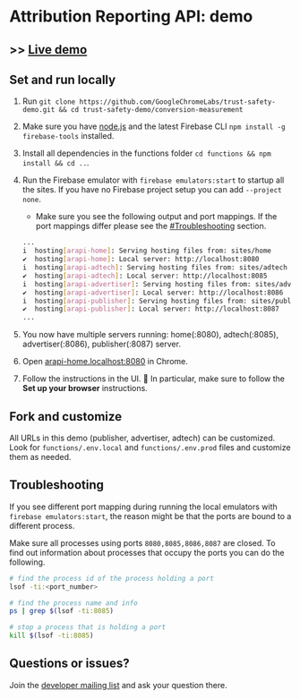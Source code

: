 # Attribution Reporting API: demo

## >> [Live demo](https://goo.gle/attribution-reporting-demo)

## Set and run locally

1. Run `git clone https://github.com/GoogleChromeLabs/trust-safety-demo.git && cd trust-safety-demo/conversion-measurement`
1. Make sure you have [node.js](https://nodejs.org/en/download/) and the latest Firebase CLI `npm install -g firebase-tools` installed.
1. Install all dependencies in the functions folder `cd functions && npm install && cd ..`.
1. Run the Firebase emulator with `firebase emulators:start` to startup all the sites. If you have no Firebase project setup you can add `--project none`.
    * Make sure you see the following output and port mappings. If the port mappings differ please see the [#Troubleshooting](#troubleshooting) section.

    ```sh
    ...
    i  hosting[arapi-home]: Serving hosting files from: sites/home
    ✔  hosting[arapi-home]: Local server: http://localhost:8080
    i  hosting[arapi-adtech]: Serving hosting files from: sites/adtech
    ✔  hosting[arapi-adtech]: Local server: http://localhost:8085
    i  hosting[arapi-advertiser]: Serving hosting files from: sites/advertiser
    ✔  hosting[arapi-advertiser]: Local server: http://localhost:8086
    i  hosting[arapi-publisher]: Serving hosting files from: sites/publisher
    ✔  hosting[arapi-publisher]: Local server: http://localhost:8087
    ...
    ```

1. You now have multiple servers running: home(:8080), adtech(:8085), advertiser(:8086), publisher(:8087) server.
1. Open [arapi-home.localhost:8080](http://arapi-home.localhost:8080) in Chrome.
1. Follow the instructions in the UI. 🚨 In particular, make sure to follow the **Set up your browser** instructions.

## Fork and customize

All URLs in this demo (publisher, advertiser, adtech) can be customized.
Look for `functions/.env.local` and `functions/.env.prod` files and customize them as needed.

## Troubleshooting

If you see different port mapping during running the local emulators with `firebase emulators:start`, the reason might be that the ports are bound to a different process.

Make sure all processes using ports `8080,8085,8086,8087` are closed. To find out information about processes that occupy the ports you can do the following.

```sh
# find the process id of the process holding a port
lsof -ti:<port_number>

# find the process name and info
ps | grep $(lsof -ti:8085)

# stop a process that is holding a port
kill $(lsof -ti:8085)
```

## Questions or issues?

Join the [developer mailing list](https://groups.google.com/u/1/a/chromium.org/g/attribution-reporting-api-dev) and ask your question there.
